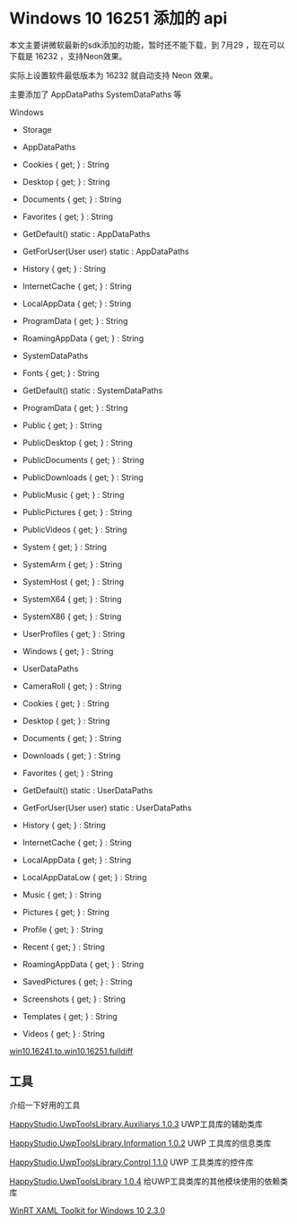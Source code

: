 # Windows 10 16251 添加的 api

本文主要讲微软最新的sdk添加的功能，暂时还不能下载，到 7月29 ，现在可以下载是 16232 ，支持Neon效果。

实际上设置软件最低版本为 16232 就自动支持 Neon 效果。

主要添加了 AppDataPaths SystemDataPaths 等

<!--more-->
<!-- CreateTime:2018/2/13 17:23:03 -->


Windows 

 - Storage 

  - AppDataPaths 
  - Cookies { get; } : String
  - Desktop { get; } : String
  - Documents { get; } : String
  - Favorites { get; } : String
  - GetDefault() static : AppDataPaths
  - GetForUser(User user) static : AppDataPaths
  - History { get; } : String
  - InternetCache { get; } : String
  - LocalAppData { get; } : String
  - ProgramData { get; } : String
  - RoamingAppData { get; } : String

 - SystemDataPaths 
  - Fonts { get; } : String
  - GetDefault() static : SystemDataPaths
  - ProgramData { get; } : String
  - Public { get; } : String
  - PublicDesktop { get; } : String
  - PublicDocuments { get; } : String
  - PublicDownloads { get; } : String
  - PublicMusic { get; } : String
  - PublicPictures { get; } : String
  - PublicVideos { get; } : String
  - System { get; } : String
  - SystemArm { get; } : String
  - SystemHost { get; } : String
  - SystemX64 { get; } : String
  - SystemX86 { get; } : String
  - UserProfiles { get; } : String
  - Windows { get; } : String

 - UserDataPaths 
  - CameraRoll { get; } : String
  - Cookies { get; } : String
  - Desktop { get; } : String
  - Documents { get; } : String
  - Downloads { get; } : String
  - Favorites { get; } : String
  - GetDefault() static : UserDataPaths
  - GetForUser(User user) static : UserDataPaths
  - History { get; } : String
  - InternetCache { get; } : String
  - LocalAppData { get; } : String
  - LocalAppDataLow { get; } : String
  - Music { get; } : String
  - Pictures { get; } : String
  - Profile { get; } : String
  - Recent { get; } : String
  - RoamingAppData { get; } : String
  - SavedPictures { get; } : String
  - Screenshots { get; } : String
  - Templates { get; } : String
  - Videos { get; } : String


[win10.16241.to.win10.16251.fulldiff](https://martinsuchan.github.io/ApiPeek/Diffs/win10.16241.to.win10.16251.fulldiff.html)


## 工具

介绍一下好用的工具

[HappyStudio.UwpToolsLibrary.Auxiliarys 1.0.3](https://www.nuget.org/packages/HappyStudio.UwpToolsLibrary.Auxiliarys/) UWP工具库的辅助类库

[HappyStudio.UwpToolsLibrary.Information 1.0.2](https://www.nuget.org/packages/HappyStudio.UwpToolsLibrary.Information/) UWP 工具库的信息类库

[HappyStudio.UwpToolsLibrary.Control 1.1.0](https://www.nuget.org/packages/HappyStudio.UwpToolsLibrary.Control/) UWP 工具类库的控件库

[HappyStudio.UwpToolsLibrary 1.0.4](https://www.nuget.org/packages/HappyStudio.UwpToolsLibrary/) 给UWP工具类库的其他模块使用的依赖类库

[WinRT XAML Toolkit for Windows 10 2.3.0](https://www.nuget.org/packages/WinRTXamlToolkit.UWP/)

